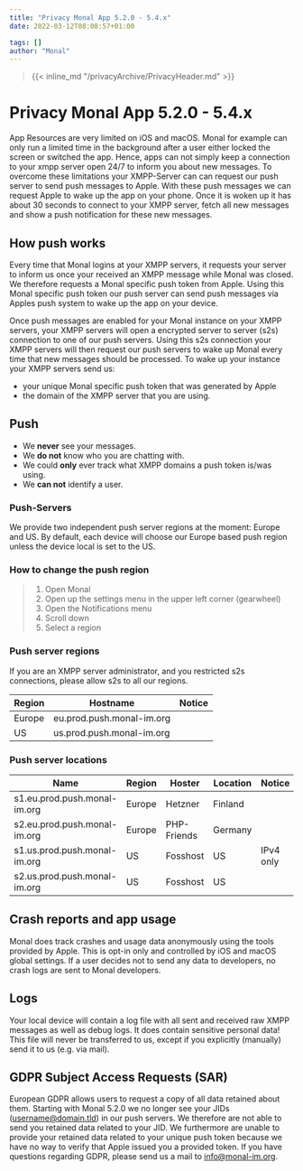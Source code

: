 ```yaml
---
title: "Privacy Monal App 5.2.0 - 5.4.x"
date: 2022-03-12T08:08:57+01:00

tags: []
author: "Monal"
---
```


> {{< inline_md "/privacyArchive/PrivacyHeader.md" >}}

# Privacy Monal App 5.2.0 - 5.4.x

App Resources are very limited on iOS and macOS.
Monal for example can only run a limited time in the background after a user either locked the screen or switched the app.
Hence, apps can not simply keep a connection to your xmpp server open 24/7 to inform you about new messages.
To overcome these limitations your XMPP-Server can can request our push server to send push messages to Apple.
With these push messages we can request Apple to wake up the app on your phone.
Once it is woken up it has about 30 seconds to connect to your XMPP server, fetch all new messages and show a push notification for these new messages.

## How push works

Every time that Monal logins at your XMPP servers, it requests your server to inform us once your received an XMPP message while Monal was closed.
We therefore requests a Monal specific push token from Apple.
Using this Monal specific push token our push server can send push messages via Apples push system to wake up the app on your device.

Once push messages are enabled for your Monal instance on your XMPP servers, your XMPP servers will open a encrypted server to server (s2s) connection to one of our push servers.
Using this s2s connection your XMPP servers will then request our push servers to wake up Monal every time that new messages should be processed.
To wake up your instance your XMPP servers send us:

* your unique Monal specific push token that was generated by Apple
* the domain of the XMPP server that you are using.

## Push

* We **never** see your messages.
* We **do not** know who you are chatting with.
* We could **only** ever track what XMPP domains a push token is/was using.
* We **can not** identify a user.

### Push-Servers

We provide two independent push server regions at the moment: Europe and US.
By default, each device will choose our Europe based push region unless the device local is set to the US.

### How to change the push region

> 1. Open Monal
> 2. Open up the settings menu in the upper left corner (gearwheel)
> 3. Open the Notifications menu
> 4. Scroll down
> 5. Select a region

### Push server regions

If you are an XMPP server administrator, and you restricted s2s connections, please allow s2s to all our regions.

| Region | Hostname | Notice |
|--------|----------|--------|
| Europe | eu.prod.push.monal-im.org |  |
| US | us.prod.push.monal-im.org |  |

### Push server locations

| Name | Region | Hoster | Location | Notice |
|------|--------|--------|----------|--------|
| s1.eu.prod.push.monal-im.org | Europe | Hetzner | Finland |  |
| s2.eu.prod.push.monal-im.org | Europe | PHP-Friends | Germany |  |
| s1.us.prod.push.monal-im.org | US | Fosshost | US | IPv4 only |
| s2.us.prod.push.monal-im.org | US | Fosshost | US |  |

## Crash reports and app usage

Monal does track crashes and usage data anonymously using the tools provided by Apple.
This is opt-in only and controlled by iOS and macOS global settings.
If a user decides not to send any data to developers, no crash logs are sent to Monal developers.

## Logs

Your local device will contain a log file with all sent and received raw XMPP messages as well as debug logs.
It does contain sensitive personal data!
This file will never be transferred to us, except if you explicitly (manually) send it to us (e.g. via mail).

## GDPR Subject Access Requests (SAR)

European GDPR allows users to request a copy of all data retained about them. Starting with Monal 5.2.0 we no longer see your JIDs (username@domain.tld) in our push servers.
We therefore are not able to send you retained data related to your JID.
We furthermore are unable to provide your retained data related to your unique push token because we have no way to verify that Apple issued you a provided token.
If you have questions regarding GDPR, please send us a mail to info@monal-im.org.
